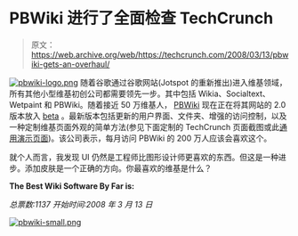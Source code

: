 # PBWiki 进行了全面检查 TechCrunch

> 原文：<https://web.archive.org/web/https://techcrunch.com/2008/03/13/pbwiki-gets-an-overhaul/>

[![pbwiki-logo.png](img/47cc692b1c91d8fd670a107917140eba.png)](https://web.archive.org/web/20221209130739/http://www.crunchbase.com/company/pbwiki) 随着谷歌通过谷歌网站(Jotspot 的重新推出)进入维基领域，所有其他小型维基初创公司都需要领先一步。其中包括 Wikia、Socialtext、Wetpaint 和 PBWiki。随着接近 50 万维基人， [PBWiki](https://web.archive.org/web/20221209130739/http://pbwiki.com/) 现在正在将其网站的 2.0 版本放入 [beta](https://web.archive.org/web/20221209130739/http://pbwiki.com/content/pbwiki-beta) 。最新版本包括更新的用户界面、文件夹、增强的访问控制，以及一种定制维基页面外观的简单方法(参见下面定制的 TechCrunch 页面截图或此[通用演示页面](https://web.archive.org/web/20221209130739/http://2dot0demo.pbwiki.com/))。该公司表示，每月访问 PBWiki 的 200 万人应该会喜欢这个。

就个人而言，我发现 UI 仍然是工程师比图形设计师更喜欢的东西。但这是一种进步。添加皮肤是一个正确的方向。你最喜欢的维基是什么？

**The Best Wiki Software By Far is:**

*总票数:1137*
*开始时间:2008 年 3 月 13 日*

[![pbwiki-small.png](img/0559dca0f25f4b0977b7693d065b5aab.png)](https://web.archive.org/web/20221209130739/https://beta.techcrunch.com/wp-content/uploads/2008/03/2dot0techcrunch2.jpg "2dot0techcrunch2.jpg")